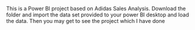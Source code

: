This is a Power BI project based on Adidas Sales Analysis.
Download the folder and import the data set provided to your power BI desktop and load the data.
Then you may get to see the project which I have done
